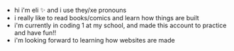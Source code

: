 - hi i'm eli ✨ and i use they/xe pronouns
- i really like to read books/comics and learn how things are built
- i'm currently in coding 1 at my school, and made this account to practice and have fun!!
- i'm looking forward to learning how websites are made

<!---
elisflwrs/elisflwrs is a ✨ special ✨ repository because its `README.md` (this file) appears on your GitHub profile.
You can click the Preview link to take a look at your changes.
--->
